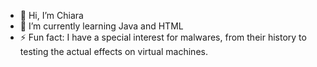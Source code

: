 - 👋 Hi, I’m Chiara
- 🌱 I’m currently learning Java and HTML
- ⚡ Fun fact: I have a special interest for malwares, from their history to testing the actual effects on virtual machines.

<!---
FatalError-exe/FatalError-exe is a ✨ special ✨ repository because its `README.md` (this file) appears on your GitHub profile.
You can click the Preview link to take a look at your changes.
--->
